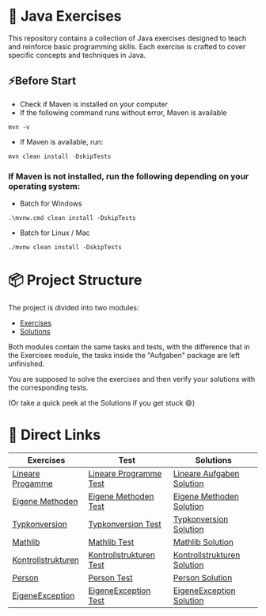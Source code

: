 # 🚀 Java Exercises
This repository contains a collection of Java exercises designed to teach and reinforce basic programming skills. Each exercise is crafted to cover specific concepts and techniques in Java.

## ⚡Before Start
* Check if Maven is installed on your computer
* If the following command runs without error, Maven is available
```shell
mvn -v
```
* If Maven is available, run:
```shell
mvn clean install -DskipTests
```
### If Maven is not installed, run the following depending on your operating system:
* Batch for Windows
```shell
.\mvnw.cmd clean install -DskipTests
```
* Batch for Linux / Mac
```shell
./mvnw clean install -DskipTests
```

# 📦 Project Structure

The project is divided into two modules:

* [Exercises](Aufgaben)
* [Solutions](Loesungen)

Both modules contain the same tasks and tests, with the difference that in the Exercises module, the tasks inside the "Aufgaben" package are left unfinished.

You are supposed to solve the exercises and then verify your solutions with the corresponding tests.

(Or take a quick peek at the Solutions if you get stuck 😄)


# 📝 Direct Links
| Exercises                                                                                                             | Test                                                                                                                           | Solutions                                                                                                                       |
|-----------------------------------------------------------------------------------------------------------------------|--------------------------------------------------------------------------------------------------------------------------------|---------------------------------------------------------------------------------------------------------------------------------|
| [Lineare Progamme](Aufgaben/src/main/java/de/month_1/fundamentals/day_1/lineareProgramme/LineareProgramme.java)       | [Lineare Programme Test](Aufgaben/src/test/java/de/month_1/fundamentals/day_1/lineareProgramme/LineareProgrammeTest.java)      | [Lineare Aufgaben Solution](Loesungen/src/main/java/de/month_1/fundamentals/day_1/lineareProgramme/LineareProgramme.java)       |
| [Eigene Methoden](Aufgaben/src/main/java/de/month_1/fundamentals/day_2/eigeneMethoden/EigeneMethoden.java)            | [Eigene Methoden Test](Aufgaben/src/test/java/de/month_1/fundamentals/day_2/eigeneMethoden/EigeneMethodenTest.java)            | [Eigene Methoden Solution](Loesungen/src/main/java/de/month_1/fundamentals/day_2/eigeneMethoden/EigeneMethoden.java)            |
| [Typkonversion](Aufgaben/src/main/java/de/month_1/fundamentals/day_3/typkonversionen/Typkonversion.java)              | [Typkonversion Test](Aufgaben/src/test/java/de/month_1/fundamentals/day_3/typkonversionen/TypkonversionTest.java)              | [Typkonversion Solution](Loesungen/src/main/java/de/month_1/fundamentals/day_3/typkonversionen/Typkonversion.java)              |
| [Mathlib](Aufgaben/src/main/java/de/month_1/fundamentals/day_4/mathlib/Mathlib.java)                                  | [Mathlib Test](Aufgaben/src/test/java/de/month_1/fundamentals/day_4/mathlib/MathlibTest.java)                                  | [Mathlib Solution](Loesungen/src/main/java/de/month_1/fundamentals/day_4/mathlib/Mathlib.java)                                  |
| [Kontrollstrukturen](Aufgaben/src/main/java/de/month_1/fundamentals/day_5/kontrollstrukturen/KontrollStrukturen.java) | [Kontrollstrukturen Test](Aufgaben/src/test/java/de/month_1/fundamentals/day_5/kontrollstrukturen/KontrollStrukturenTest.java) | [Kontrollstrukturen Solution](Loesungen/src/main/java/de/month_1/fundamentals/day_5/kontrollstrukturen/KontrollStrukturen.java) |
| [Person](Aufgaben/src/main/java/de/month_1/fundamentals/day_6/klassen/Person.java)                                    | [Person Test](Aufgaben/src/test/java/de/month_1/fundamentals/day_6/klassen/PersonTest.java)                                    | [Person Solution](Loesungen/src/main/java/de/month_1/fundamentals/day_6/klassen/Person.java)                                    |
| [EigeneException](Aufgaben/src/main/java/de/month_1/fundamentals/day_7/fehlerbehandlung/EigeneException.java)         | [EigeneException Test](Aufgaben/src/test/java/de/month_1/fundamentals/day_7/fehlerbehandlung/EigeneExceptionTest.java)         | [EigeneException Solution](Loesungen/src/main/java/de/month_1/fundamentals/day_7/fehlerbehandlung/EigeneException.java)         |

